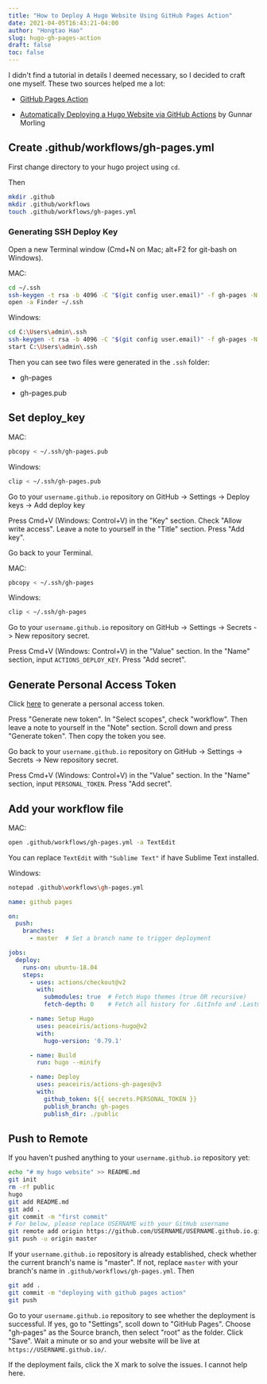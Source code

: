 ```yaml
---
title: "How to Deploy A Hugo Website Using GitHub Pages Action"
date: 2021-04-05T16:43:21-04:00
author: "Hongtao Hao"
slug: hugo-gh-pages-action
draft: false
toc: false
---
```


I didn't find a tutorial in details I deemed necessary, so I decided to craft one myself. These two sources helped me a lot:

- [GitHub Pages Action](https://github.com/marketplace/actions/github-pages-action)

- [Automatically Deploying a Hugo Website via GitHub Actions](https://www.morling.dev/blog/automatically-deploying-hugo-website-via-github-actions/) by  Gunnar Morling

## Create .github/workflows/gh-pages.yml

First change directory to your hugo project using `cd`.

Then

```bash
mkdir .github
mkdir .github/workflows
touch .github/workflows/gh-pages.yml
```

### Generating SSH Deploy Key

Open a new Terminal window (Cmd+N on Mac; alt+F2 for git-bash on Windows).

MAC:

```bash
cd ~/.ssh
ssh-keygen -t rsa -b 4096 -C "$(git config user.email)" -f gh-pages -N ""
open -a Finder ~/.ssh
```

Windows:

```bash
cd C:\Users\admin\.ssh
ssh-keygen -t rsa -b 4096 -C "$(git config user.email)" -f gh-pages -N ""
start C:\Users\admin\.ssh
```
Then you can see two files were generated in the `.ssh` folder: 

- gh-pages 

- gh-pages.pub

## Set deploy_key

MAC:

```bash
pbcopy < ~/.ssh/gh-pages.pub
```

Windows:

```bash
clip < ~/.ssh/gh-pages.pub
```

Go to your `username.github.io` repository on GitHub -> Settings -> Deploy keys -> Add deploy key 

Press Cmd+V (Windows: Control+V) in the "Key" section. Check "Allow write access". Leave a note to yourself in the "Title" section. Press "Add key".

Go back to your Terminal.

MAC:

```bash
pbcopy < ~/.ssh/gh-pages
```

Windows:

```bash
clip < ~/.ssh/gh-pages
```

Go to your `username.github.io` repository on GitHub -> Settings -> Secrets -> New repository secret.

Press Cmd+V (Windows: Control+V) in the "Value" section. In the "Name" section, input `ACTIONS_DEPLOY_KEY`. Press "Add secret".

## Generate Personal Access Token

Click [here](https://github.com/settings/tokens) to generate a personal access token. 

Press "Generate new token". In "Select scopes", check "workflow". Then leave a note to yourself in the "Note" section. Scroll down and press "Generate token". Then copy the token you see.

Go back to your `username.github.io` repository on GitHub -> Settings -> Secrets -> New repository secret.

Press Cmd+V (Windows: Control+V) in the "Value" section. In the "Name" section, input `PERSONAL_TOKEN`. Press "Add secret".

## Add your workflow file

MAC:

```bash
open .github/workflows/gh-pages.yml -a TextEdit 
```

You can replace `TextEdit` with `"Sublime Text"` if have Sublime Text installed.

Windows:

```bash
notepad .github\workflows\gh-pages.yml
```

```yaml
name: github pages

on:
  push:
    branches:
      - master  # Set a branch name to trigger deployment

jobs:
  deploy:
    runs-on: ubuntu-18.04
    steps:
      - uses: actions/checkout@v2
        with:
          submodules: true  # Fetch Hugo themes (true OR recursive)
          fetch-depth: 0    # Fetch all history for .GitInfo and .Lastmod

      - name: Setup Hugo
        uses: peaceiris/actions-hugo@v2
        with:
          hugo-version: '0.79.1'

      - name: Build
        run: hugo --minify

      - name: Deploy
        uses: peaceiris/actions-gh-pages@v3
        with:
          github_token: ${{ secrets.PERSONAL_TOKEN }}
          publish_branch: gh-pages
          publish_dir: ./public
```

## Push to Remote

If you haven't pushed anything to your `username.github.io` repository yet:

```bash
echo "# my hugo website" >> README.md
git init
rm -rf public
hugo
git add README.md
git add .
git commit -m "first commit"
# For below, please replace USERNAME with your GitHub username
git remote add origin https://github.com/USERNAME/USERNAME.github.io.git
git push -u origin master
```

If your `username.github.io` repository is already established, check whether the current branch's name is "master". If not, replace `master` with your branch's name in `.github/workflows/gh-pages.yml`. Then

```bash
git add .
git commit -m "deploying with github pages action"
git push
```

Go to your `username.github.io` repository to see whether the deployment is successful. If yes, go to "Settings", scoll down to "GitHub Pages". Choose "gh-pages" as the Source branch, then select "root" as the folder. Click "Save". Wait a minute or so and your website will be live at `https://USERNAME.github.io/`.

If the deployment fails, click the X mark to solve the issues. I cannot help here. 



